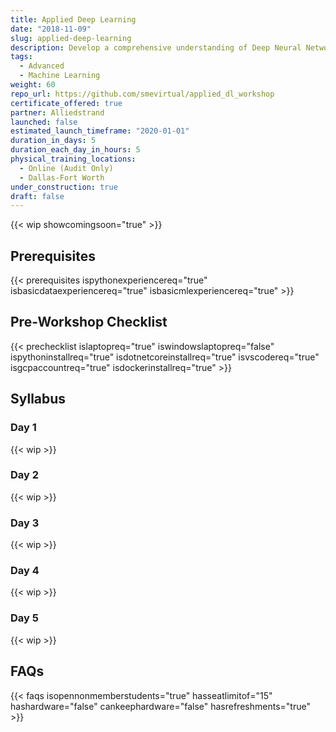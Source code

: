 ```yaml
---
title: Applied Deep Learning
date: "2018-11-09"
slug: applied-deep-learning
description: Develop a comprehensive understanding of Deep Neural Networks and learn how to build, train and apply them to challenging and predictive problems.
tags:
  - Advanced
  - Machine Learning
weight: 60
repo_url: https://github.com/smevirtual/applied_dl_workshop
certificate_offered: true
partner: Alliedstrand
launched: false
estimated_launch_timeframe: "2020-01-01"
duration_in_days: 5
duration_each_day_in_hours: 5
physical_training_locations:
  - Online (Audit Only)
  - Dallas-Fort Worth
under_construction: true
draft: false
---
```


{{< wip showcomingsoon="true" >}}

## Prerequisites

{{< prerequisites ispythonexperiencereq="true" isbasicdataexperiencereq="true" isbasicmlexperiencereq="true" >}}

## Pre-Workshop Checklist

{{< prechecklist islaptopreq="true" iswindowslaptopreq="false" ispythoninstallreq="true" isdotnetcoreinstallreq="true" isvscodereq="true" isgcpaccountreq="true"  isdockerinstallreq="true" >}}

## Syllabus

### Day 1

{{< wip >}}

### Day 2

{{< wip >}}

### Day 3

{{< wip >}}

### Day 4

{{< wip >}}

### Day 5

{{< wip >}}

## FAQs

{{< faqs isopennonmemberstudents="true" hasseatlimitof="15" hashardware="false" cankeephardware="false" hasrefreshments="true" >}}
